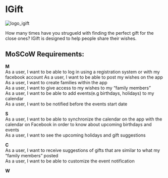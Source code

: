 # IGift

![logo_igift](https://user-images.githubusercontent.com/39630044/111089138-cf6bc800-852a-11eb-9b2f-78c12d093612.png)

How many times have you strugueld with finding the perfect gift for the close ones? IGift is designed to help people share their wishes. 

## MoSCoW Requirements:

**M**  
As a user, I want to be able to log in using a registration system or with my facebook account
As a user, I want to be able to post my wishes on the app  
As a user, I want to create families within the app  
As a user, I want to give access to my wishes to my “family members”  
As a user, I want to be able to add events(e.g birthdays, holidays) to my calendar   
As a user, I want to be notified before the events start date  

**S**  
As a user, I want to be able to synchronize the calendar on the app with the calendar on Facebook in order to know about upcoming birthdays and events  
As a user, I want to see the upcoming holidays and gift suggestions  

**C**  
As a user, I want to receive suggestions of gifts that are similar to what my “family members” posted  
As a user, I want to be able to customize the event notification  

**W**




